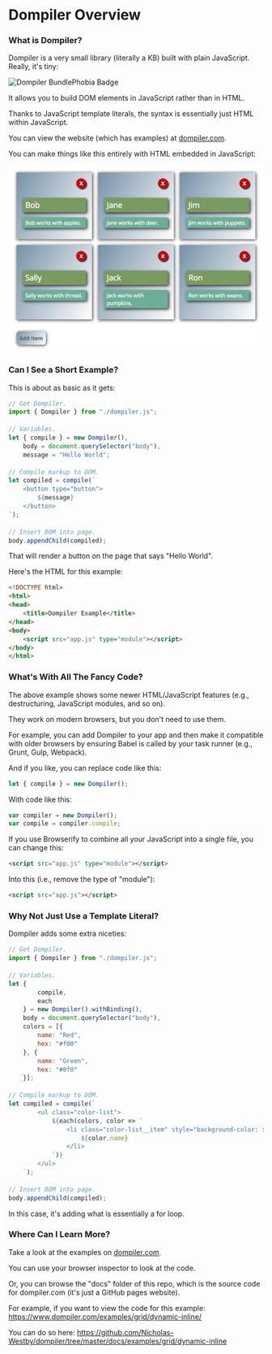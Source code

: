 # Dompiler Overview

### What is Dompiler?

Dompiler is a very small library (literally a KB) built with plain JavaScript. Really, it's tiny:

![Dompiler BundlePhobia Badge](https://badgen.net/bundlephobia/minzip/dompiler "Dompiler BundlePhobia Badge")

It allows you to build DOM elements in JavaScript rather than in HTML.

Thanks to JavaScript template literals, the syntax is essentially just HTML within JavaScript.

You can view the website (which has examples) at [dompiler.com](https://www.dompiler.com/).

You can make things like this entirely with HTML embedded in JavaScript:

![Dompiler Grid Example](assets/images/grid.png?raw=true "Dompiler Grid Example")

### Can I See a Short Example?

This is about as basic as it gets:

```javascript
// Get Dompiler.
import { Dompiler } from "./dompiler.js";

// Variables.
let { compile } = new Dompiler(),
    body = document.querySelector("body"),
    message = "Hello World";

// Compile markup to DOM.
let compiled = compile(`
    <button type="button">
        ${message}
    </button>
`);

// Insert DOM into page.
body.appendChild(compiled);
```

That will render a button on the page that says "Hello World".

Here's the HTML for this example:

```html
<!DOCTYPE html>
<html>
<head>
    <title>Dompiler Example</title>
</head>
<body>
    <script src="app.js" type="module"></script>
</body>
</html>
```

### What's With All The Fancy Code?

The above example shows some newer HTML/JavaScript features (e.g., destructuring, JavaScript modules, and so on).

They work on modern browsers, but you don't need to use them.

For example, you can add Dompiler to your app and then make it compatible with older browsers by ensuring Babel is called by your task runner (e.g., Grunt, Gulp, Webpack).

And if you like, you can replace code like this:

```javascript
let { compile } = new Dompiler();
```

With code like this:

```javascript
var compiler = new Dompiler();
var compile = compiler.compile;
```

If you use Browserify to combine all your JavaScript into a single file, you can change this:

```html
<script src="app.js" type="module"></script>
```

Into this (i.e., remove the type of "module"):

```html
<script src="app.js"></script>
```

### Why Not Just Use a Template Literal?

Dompiler adds some extra niceties:

```javascript
// Get Dompiler.
import { Dompiler } from "./dompiler.js";

// Variables.
let {
        compile,
        each
    } = new Dompiler().withBinding(),
    body = document.querySelector("body"),
    colors = [{
        name: "Red",
        hex: "#f00"
    }, {
        name: "Green",
        hex: "#0f0"
    }];

// Compile markup to DOM.
let compiled = compile(`
        <ul class="color-list">
            ${each(colors, color => `
                <li class="color-list__item" style="background-color: ${color.hex};">
                    ${color.name}
                </li>
            `)}
        </ul>
    `);

// Insert DOM into page.
body.appendChild(compiled);
```

In this case, it's adding what is essentially a for loop.

### Where Can I Learn More?

Take a look at the examples on [dompiler.com](https://www.dompiler.com/).

You can use your browser inspector to look at the code.

Or, you can browse the "docs" folder of this repo, which is the source code for dompiler.com (it's just a GitHub pages website).

For example, if you want to view the code for this example: https://www.dompiler.com/examples/grid/dynamic-inline/

You can do so here: https://github.com/Nicholas-Westby/dompiler/tree/master/docs/examples/grid/dynamic-inline
